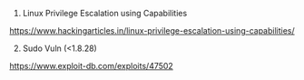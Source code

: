 1. Linux Privilege Escalation using Capabilities

https://www.hackingarticles.in/linux-privilege-escalation-using-capabilities/

2. Sudo Vuln (<1.8.28)

https://www.exploit-db.com/exploits/47502
